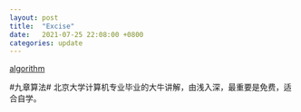 ```yaml
---
layout: post
title:  "Excise"
date:   2021-07-25 22:08:00 +0800
categories: update
---
```


[algorithm](https://www.zhihu.com/question/20368410)

#九章算法#
北京大学计算机专业毕业的大牛讲解，由浅入深，最重要是免费，适合自学。